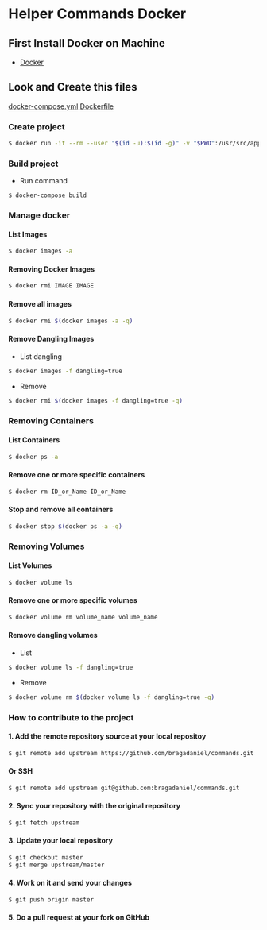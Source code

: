 # Helper Commands Docker

## First Install Docker on Machine

* [Docker](https://docs.docker.com/engine/installation/)
## Look and Create this files

[docker-compose.yml](blob/master/docker-compose.yml)
[Dockerfile](blob/master/Dockerfile)

### Create project
```sh
$ docker run -it --rm --user "$(id -u):$(id -g)" -v "$PWD":/usr/src/app -w /usr/src/app rails rails new --skip-bundle APPNAME --database=postgresql
```
### Build project
- Run command
```
$ docker-compose build
```
### Manage docker

#### List Images
```sh
$ docker images -a
```
#### Removing Docker Images

```sh
$ docker rmi IMAGE IMAGE
```

#### Remove all images

```sh
$ docker rmi $(docker images -a -q)
```

#### Remove Dangling Images
- List dangling
```sh
$ docker images -f dangling=true
```
- Remove
```sh
$ docker rmi $(docker images -f dangling=true -q)
```

### Removing Containers
#### List Containers
```sh
$ docker ps -a
```
#### Remove one or more specific containers

```sh
$ docker rm ID_or_Name ID_or_Name
```
#### Stop and remove all containers
```sh
$ docker stop $(docker ps -a -q)
```

### Removing Volumes
#### List Volumes
```sh
$ docker volume ls
```
#### Remove one or more specific volumes

```sh
$ docker volume rm volume_name volume_name
```

#### Remove dangling volumes
- List
```sh
$ docker volume ls -f dangling=true
```
- Remove
```sh
$ docker volume rm $(docker volume ls -f dangling=true -q)
```
### How to contribute to the project

#### 1. Add the remote repository source at your local repositoy
```sh
$ git remote add upstream https://github.com/bragadaniel/commands.git
```
#### Or SSH
```sh
$ git remote add upstream git@github.com:bragadaniel/commands.git
```
#### 2. Sync your repository with the original repository
```sh
$ git fetch upstream
```

#### 3. Update your local repository
```sh
$ git checkout master
$ git merge upstream/master
```

#### 4. Work on it and send your changes
```sh
$ git push origin master
```

#### 5. Do a pull request at your fork on GitHub
